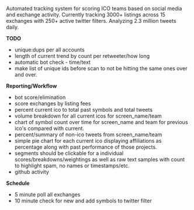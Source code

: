 Automated tracking system for scoring ICO teams based on social media and exchange activity.
Currently tracking 3000+ listings across 15 exchanges with 250+ active twitter filters. Analyzing 2.3 million tweets daily.

**TODO**

* unique:dups per all accounts
* length of current trend by count per retweeter/how long
* automatic bot check - time/text
* make list of  unique ids before scan to not be hitting the same ones over and over.

**Reporting/Workflow**

* bot score/elimination
* score exchanges by listing fees
* percent current ico to total past symbols and total tweets
* volume breakdown for all current icos for screen_name/team 
* chart of symbol count over time for screen_name and team for previous ico's compared with current.
* percent/summary of non-ico tweets from screen_name/team
* simple pie chart for each current ico displaying affiliations as percentage along with past performance of those projects.
* segments should be clickable for a individual scores/breakdowns/weightings as well as raw text samples with count to highlight spam, no names or timestamps/etc.
* github activity


**Schedule**

* 5 minute poll all exchanges
* 10 minute check for new and add symbols to twitter filter
